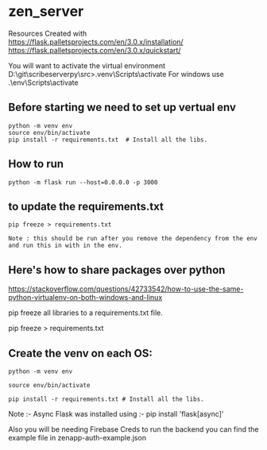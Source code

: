 # zen_server
Resources
Created with
https://flask.palletsprojects.com/en/3.0.x/installation/
https://flask.palletsprojects.com/en/3.0.x/quickstart/


You will want to activate the virtual environment
D:\git\scribeserverpy\src>.venv\Scripts\activate
For windows use .\env\Scripts\activate

## Before starting we need to set up vertual env

```
python -m venv env
source env/bin/activate
pip install -r requirements.txt  # Install all the libs.
```

## How to run

```
python -m flask run --host=0.0.0.0 -p 3000
```

## to update the requirements.txt

```
pip freeze > requirements.txt
```

`Note : this should be run after you remove the dependency from the env and run this in with in the env. `

## Here's how to share packages over python
https://stackoverflow.com/questions/42733542/how-to-use-the-same-python-virtualenv-on-both-windows-and-linux

pip freeze all libraries to a requirements.txt file.

pip freeze > requirements.txt

## Create the venv on each OS:

```
python -m venv env

source env/bin/activate

pip install -r requirements.txt # Install all the libs.
```

Note :-
Async Flask was installed using :- pip install 'flask[async]'

Also you will be needing Firebase Creds to run the backend you can find the example file in zenapp-auth-example.json